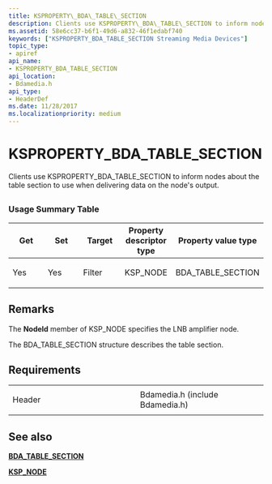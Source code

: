 ```yaml
---
title: KSPROPERTY\_BDA\_TABLE\_SECTION
description: Clients use KSPROPERTY\_BDA\_TABLE\_SECTION to inform nodes about the table section to use when delivering data on the node's output.
ms.assetid: 58e6cc37-b6f1-49d6-a832-46f1edabf740
keywords: ["KSPROPERTY_BDA_TABLE_SECTION Streaming Media Devices"]
topic_type:
- apiref
api_name:
- KSPROPERTY_BDA_TABLE_SECTION
api_location:
- Bdamedia.h
api_type:
- HeaderDef
ms.date: 11/28/2017
ms.localizationpriority: medium
---
```


# KSPROPERTY\_BDA\_TABLE\_SECTION


Clients use KSPROPERTY\_BDA\_TABLE\_SECTION to inform nodes about the table section to use when delivering data on the node's output.

## <span id="ddk_ksproperty_bda_table_section_ks"></span><span id="DDK_KSPROPERTY_BDA_TABLE_SECTION_KS"></span>


### Usage Summary Table

<table>
<colgroup>
<col width="20%" />
<col width="20%" />
<col width="20%" />
<col width="20%" />
<col width="20%" />
</colgroup>
<thead>
<tr class="header">
<th>Get</th>
<th>Set</th>
<th>Target</th>
<th>Property descriptor type</th>
<th>Property value type</th>
</tr>
</thead>
<tbody>
<tr class="odd">
<td><p>Yes</p></td>
<td><p>Yes</p></td>
<td><p>Filter</p></td>
<td><p>KSP_NODE</p></td>
<td><p>BDA_TABLE_SECTION</p></td>
</tr>
</tbody>
</table>

 

Remarks
-------

The **NodeId** member of KSP\_NODE specifies the LNB amplifier node.

The BDA\_TABLE\_SECTION structure describes the table section.

Requirements
------------

<table>
<colgroup>
<col width="50%" />
<col width="50%" />
</colgroup>
<tbody>
<tr class="odd">
<td><p>Header</p></td>
<td>Bdamedia.h (include Bdamedia.h)</td>
</tr>
</tbody>
</table>

## See also


[**BDA\_TABLE\_SECTION**](https://docs.microsoft.com/windows-hardware/drivers/ddi/bdatypes/ns-bdatypes-_bda_table_section)

[**KSP\_NODE**](https://docs.microsoft.com/windows-hardware/drivers/ddi/ks/ns-ks-ksp_node)

 

 






